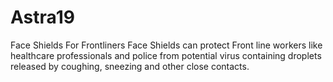 # Astra19
Face Shields For Frontliners
Face Shields can protect Front line workers like healthcare professionals and police from potential virus containing droplets released by coughing, sneezing and other close contacts.
